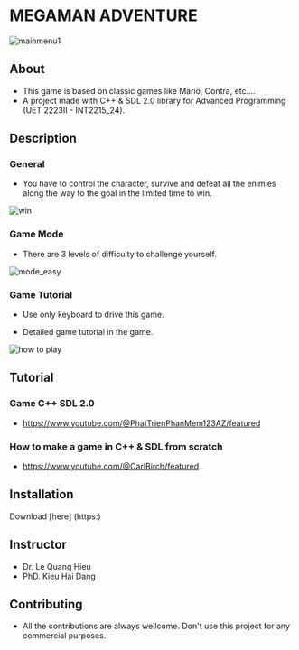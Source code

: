 # MEGAMAN ADVENTURE

![mainmenu1](https://user-images.githubusercontent.com/113958111/232995000-e45c9acc-8be9-4613-8815-9b61d3b0a030.png)

## About
- This game is based on classic games like Mario, Contra, etc....
- A project made with C++ & SDL 2.0 library for Advanced Programming (UET 2223II - INT2215_24).

## Description

### General
- You have to control the character, survive and defeat all the enimies along the way to the goal in the limited time to win.

![win](https://user-images.githubusercontent.com/113958111/233001997-144cd4b5-a649-4e83-b8c6-cba49e398ea6.png)

### Game Mode

- There are 3 levels of difficulty to challenge yourself.

![mode_easy](https://user-images.githubusercontent.com/113958111/233001903-e46ca595-5243-4fa9-af92-594d65f75814.png)

### Game Tutorial

- Use only keyboard to drive this game.

- Detailed game tutorial in the game.

![how to play](https://user-images.githubusercontent.com/113958111/233003775-540b11a1-b726-4548-ac46-3aecbcf4d1fc.png)

## Tutorial

### Game C++ SDL 2.0
- https://www.youtube.com/@PhatTrienPhanMem123AZ/featured

### How to make a game in C++ & SDL from scratch
- https://www.youtube.com/@CarlBirch/featured

## Installation

Download [here] (https:)

## Instructor
- Dr. Le Quang Hieu
- PhD. Kieu Hai Dang

## Contributing
- All the contributions are always wellcome. Don't use this project for any commercial purposes.
